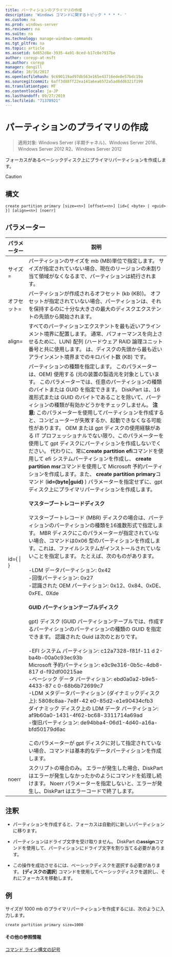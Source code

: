 ```yaml
---
title: パーティションのプライマリの作成
description: 'Windows コマンドに関するトピック * * * *- '
ms.custom: na
ms.prod: windows-server
ms.reviewer: na
ms.suite: na
ms.technology: manage-windows-commands
ms.tgt_pltfrm: na
ms.topic: article
ms.assetid: 6d652d8e-3935-4a91-8ced-b17c0e7937be
author: coreyp-at-msft
ms.author: coreyp
manager: dongill
ms.date: 10/16/2017
ms.openlocfilehash: 9c690119ad97db563e165e43716ede0e57bdc19a
ms.sourcegitcommit: 6aff3d88ff22ea141a6ea6572a5ad8dd6321f199
ms.translationtype: MT
ms.contentlocale: ja-JP
ms.lasthandoff: 09/27/2019
ms.locfileid: "71378921"
---
```

# <a name="create-partition-primary"></a>パーティションのプライマリの作成

>適用対象: Windows Server (半期チャネル)、Windows Server 2016、Windows Server 2012 R2、Windows Server 2012

フォーカスがあるベーシックディスク上にプライマリパーティションを作成します。  
  
> [!CAUTION]  
  
  
  
## <a name="syntax"></a>構文  
  
```  
create partition primary [size=<n>] [offset=<n>] [id={ <byte> | <guid> }] [align=<n>] [noerr]  
```  
  
## <a name="parameters"></a>パラメーター  
  
|          パラメーター           |                                                                                                                                                                                                                                                                                                                                                                                                                                                                                                                                                                                                                                                                                                                                                                                                                                                                                                                                                                                                                                                                                           説明                                                                                                                                                                                                                                                                                                                                                                                                                                                                                                                                                                                                                                                                                                                                                                                                                                                                                                                                                                                                                                                                                           |
|------------------------------|-------------------------------------------------------------------------------------------------------------------------------------------------------------------------------------------------------------------------------------------------------------------------------------------------------------------------------------------------------------------------------------------------------------------------------------------------------------------------------------------------------------------------------------------------------------------------------------------------------------------------------------------------------------------------------------------------------------------------------------------------------------------------------------------------------------------------------------------------------------------------------------------------------------------------------------------------------------------------------------------------------------------------------------------------------------------------------------------------------------------------------------------------------------------------------------------------------------------------------------------------------------------------------------------------------------------------------------------------------------------------------------------------------------------------------------------------------------------------------------------------------------------------------------------------------------------------------------------------------------------------------------------------------------------------------------------------------------------------------------------------------------------------------------------------------------------------------------------------------------------------------------------------------------------------------------------------------------------------------------------------------------------------------------------------------------------------------------------------------------------------------------------------------------------------------------------------|
|          サイズ\=<n>           |                                                                                                                                                                                                                                                                                                                                                                                                                                                                                                                                                                                                                                                                                                                                                                                                                                                                                                                                                                                                              パーティションのサイズを mb \(MB\)単位で指定します。 サイズが指定されていない場合、現在のリージョンの未割り当て領域がなくなるまで、パーティションは続行されます。                                                                                                                                                                                                                                                                                                                                                                                                                                                                                                                                                                                                                                                                                                                                                                                                                                                                                                                                                                                                              |
|         オフセット\=<n>          |                                                                                                                                                                                                                                                                                                                                                                                                                                                                                                                                                                                                                                                                                                                                                                                                                                                                                                                                                                                                 パーティションが作成されるオフセット (kb \(KB\))。 オフセットが指定されていない場合、パーティションは、それを保持するのに十分な大きさの最大のディスクエクステントの先頭から開始されます。                                                                                                                                                                                                                                                                                                                                                                                                                                                                                                                                                                                                                                                                                                                                                                                                                                                                                                                                                                                                 |
|          align\=<n>          |                                                                                                                                                                                                                                                                                                                                                                                                                                                                                                                                                                                                                                                                                                                                                                                                                                                                                                                                                              すべてのパーティションエクステントを最も近いアラインメント境界に配置します。 通常、パフォーマンスを向上させるために、LUN\) 配列 \(ハードウェア RAID 論理ユニット番号と共に使用します。 <n> は、ディスクの先頭から最も近いアラインメント境界までのキロバイト数 \(KB\) です。                                                                                                                                                                                                                                                                                                                                                                                                                                                                                                                                                                                                                                                                                                                                                                                                                                                                                                                                                               |
| id\={<byte> &#124; <guid>} | パーティションの種類を指定します。 このパラメーターは、OEM\) 使用する \(元の装置の製造元を対象としています。 このパラメーターでは、任意のパーティションの種類のバイトまたは GUID を指定できます。 DiskPart は、16進形式または GUID のバイトであることを除いて、パーティションの種類が有効かどうかをチェックしません。 **注意:** このパラメーターを使用してパーティションを作成すると、コンピューターが失敗するか、起動できなくなる可能性があります。 OEM または gpt ディスクの使用経験がある IT プロフェッショナルでない限り、このパラメーターを使用して gpt ディスクにパーティションを作成しないでください。 代わりに、常に**create partition efi**コマンドを使用して efi システムパーティションを作成し、 **create partition msr**コマンドを使用して Microsoft 予約パーティションを作成します。また、 **create partition primary**コマンド \(**id\={byte&#124;guid}** \) パラメーターを指定せずに、gpt ディスク上にプライマリパーティションを作成します。<br /><br />**マスターブートレコードディスク**<br /><br />マスターブートレコード \(MBR\) ディスクの場合は、パーティションのパーティションの種類を16進数形式で指定します。 MBR ディスクにこのパラメーターが指定されていない場合、コマンドは0x06 型のパーティションを作成します。これは、ファイルシステムがインストールされていないことを指定します。 たとえば、次のものがあります。<br /><br />-LDM データパーティション: 0x42<br />-回復パーティション: 0x27<br />-認識された OEM パーティション: 0x12、0x84、0xDE、0xFE、0Xde<br /><br />**GUID パーティションテーブルディスク**<br /><br />gpt\) ディスク \(GUID パーティションテーブルでは、作成するパーティションのパーティションの種類の GUID を指定できます。 認識された Guid は次のとおりです。<br /><br />-EFI システム パーティション: c12a7328\-f81f\-11 d 2\-ba4b\-00a0c93ec93b<br />Microsoft 予約パーティション: e3c9e316\-0b5c\-4db8\-817 d\-f92df00215ae<br />-ベーシック データ パーティション: ebd0a0a2\-b9e5\-4433\-87 c 0\-68b6b72699c7<br />-LDM メタデータパーティション (ダイナミックディスク上): 5808c8aa\-7e8f\-42 e0\-85d2\-e1e90434cfb3<br />ダイナミック ディスク上の LDM データ パーティション: af9b60a0\-1431\-4f62\-bc68\-3311714a69ad<br />-復旧パーティション: de94bba4\-06d1\-4d40\-a16a\-bfd50179d6ac<br /><br />このパラメーターが gpt ディスクに対して指定されていない場合、コマンドは基本的なデータパーティションを作成します。 |
|            noerr             |                                                                                                                                                                                                                                                                                                                                                                                                                                                                                                                                                                                                                                                                                                                                                                                                                                                                                                                                                                                            スクリプトの場合のみ。 エラーが発生した場合、DiskPart はエラーが発生しなかったかのようにコマンドを処理し続けます。 Noerr パラメーターを指定しないと、エラーが発生し、DiskPart はエラーコードで終了します。                                                                                                                                                                                                                                                                                                                                                                                                                                                                                                                                                                                                                                                                                                                                                                                                                                                                                                                                                                                            |
  
## <a name="remarks"></a>注釈  
  
-   パーティションを作成すると、フォーカスは自動的に新しいパーティションに移ります。  
  
-   パーティションはドライブ文字を受け取りません。 DiskPart の**assign**コマンドを使用して、パーティションにドライブ文字を割り当てる必要があります。  
  
-   この操作を成功させるには、ベーシックディスクを選択する必要があります。 **[ディスクの選択**] コマンドを使用してベーシックディスクを選択し、それにフォーカスを移動します。  
  
## <a name="BKMK_examples"></a>例  
サイズが 1000 mb のプライマリパーティションを作成するには、次のように入力します。  
  
```  
create partition primary size=1000  
```  
  
#### <a name="additional-references"></a>その他の参照情報  
[コマンド ライン構文の記号](command-line-syntax-key.md)  
  

  

